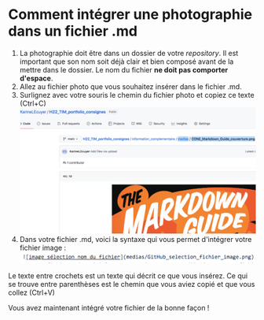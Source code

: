 # Comment intégrer une photographie dans un fichier .md

1. La photographie doit être dans un dossier de votre *repository*. Il est important que son nom soit déjà clair et bien composé avant de la mettre dans le dossier. Le nom du fichier **ne doit pas comporter d'espace**.
3. Allez au fichier photo que vous souhaitez insérer dans le fichier .md.
4. Surlignez avec votre souris le chemin du fichier photo et copiez ce texte (Ctrl+C)
![image sélection nom du fichier](medias/GitHub_selection_fichier_image.png)
5. Dans votre fichier .md, voici la syntaxe qui vous permet d'intégrer votre fichier image : ![image syntaxe insertion fichier image](medias/GitHub_syntaxe_inserer_image.png)

Le texte entre crochets est un texte qui décrit ce que vous insérez. Ce qui se trouve entre parenthèses est le chemin que vous aviez copié et que vous collez (Ctrl+V)

Vous avez maintenant intégré votre fichier de la bonne façon !

